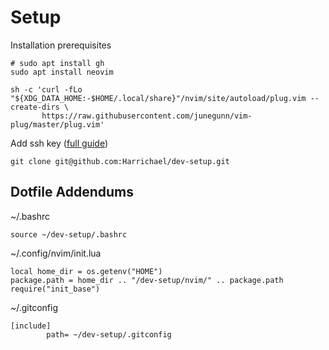 # Setup

Installation prerequisites

```
# sudo apt install gh
sudo apt install neovim

sh -c 'curl -fLo "${XDG_DATA_HOME:-$HOME/.local/share}"/nvim/site/autoload/plug.vim --create-dirs \
       https://raw.githubusercontent.com/junegunn/vim-plug/master/plug.vim'
```

Add ssh key ([full guide](https://docs.github.com/en/authentication/connecting-to-github-with-ssh/adding-a-new-ssh-key-to-your-github-account))


```
git clone git@github.com:Harrichael/dev-setup.git
```

## Dotfile Addendums

~/.bashrc
```
source ~/dev-setup/.bashrc
```

~/.config/nvim/init.lua
```
local home_dir = os.getenv("HOME")
package.path = home_dir .. "/dev-setup/nvim/" .. package.path
require("init_base")
```

~/.gitconfig
```
[include]
        path= ~/dev-setup/.gitconfig
```
